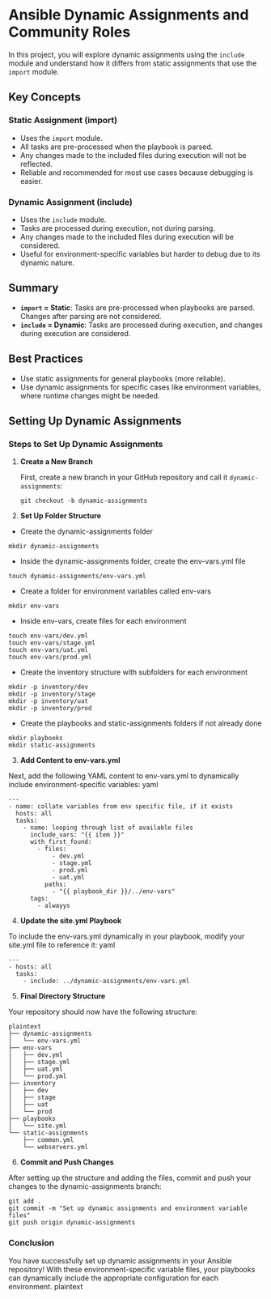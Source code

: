 # Ansible Dynamic Assignments and Community Roles

In this project, you will explore dynamic assignments using the `include` module and understand how it differs from static assignments that use the `import` module.

## Key Concepts

### Static Assignment (import)

- Uses the `import` module.
- All tasks are pre-processed when the playbook is parsed.
- Any changes made to the included files during execution will not be reflected.
- Reliable and recommended for most use cases because debugging is easier.

### Dynamic Assignment (include)

- Uses the `include` module.
- Tasks are processed during execution, not during parsing.
- Any changes made to the included files during execution will be considered.
- Useful for environment-specific variables but harder to debug due to its dynamic nature.

## Summary

- **`import` = Static**: Tasks are pre-processed when playbooks are parsed. Changes after parsing are not considered.
- **`include` = Dynamic**: Tasks are processed during execution, and changes during execution are considered.

## Best Practices

- Use static assignments for general playbooks (more reliable).
- Use dynamic assignments for specific cases like environment variables, where runtime changes might be needed.

## Setting Up Dynamic Assignments

### Steps to Set Up Dynamic Assignments

1. **Create a New Branch**

   First, create a new branch in your GitHub repository and call it `dynamic-assignments`:

   ```
   git checkout -b dynamic-assignments
   ```

2. **Set Up Folder Structure**

- Create the dynamic-assignments folder
```
mkdir dynamic-assignments
```

- Inside the dynamic-assignments folder, create the env-vars.yml file
```
touch dynamic-assignments/env-vars.yml
```

- Create a folder for environment variables called env-vars
```
mkdir env-vars
```

- Inside env-vars, create files for each environment
```
touch env-vars/dev.yml
touch env-vars/stage.yml
touch env-vars/uat.yml
touch env-vars/prod.yml
```

- Create the inventory structure with subfolders for each environment
```
mkdir -p inventory/dev
mkdir -p inventory/stage
mkdir -p inventory/uat
mkdir -p inventory/prod
```

- Create the playbooks and static-assignments folders if not already done
```
mkdir playbooks
mkdir static-assignments
```

3. **Add Content to env-vars.yml**

Next, add the following YAML content to env-vars.yml to dynamically include environment-specific variables:
yaml
```
---
- name: collate variables from env specific file, if it exists
  hosts: all
  tasks:
    - name: looping through list of available files
      include_vars: "{{ item }}"
      with_first_found:
        - files:
            - dev.yml
            - stage.yml
            - prod.yml
            - uat.yml
          paths:
            - "{{ playbook_dir }}/../env-vars"
      tags:
        - alwayys
```


4. **Update the site.yml Playbook**

To include the env-vars.yml dynamically in your playbook, modify your site.yml file to reference it:
yaml
```
---
- hosts: all
  tasks:
    - include: ../dynamic-assignments/env-vars.yml
```
5. **Final Directory Structure**

Your repository should now have the following structure:

```
plaintext
├── dynamic-assignments
│   └── env-vars.yml
├── env-vars
│   ├── dev.yml
│   ├── stage.yml
│   ├── uat.yml
│   └── prod.yml
├── inventory
│   ├── dev
│   ├── stage
│   ├── uat
│   └── prod
├── playbooks
│   └── site.yml
└── static-assignments
    ├── common.yml
    └── webservers.yml
```
6. **Commit and Push Changes**

After setting up the structure and adding the files, commit and push your changes to the dynamic-assignments branch:
```
git add .
git commit -m "Set up dynamic assignments and environment variable files"
git push origin dynamic-assignments
```

### Conclusion

You have successfully set up dynamic assignments in your Ansible repository! With these environment-specific variable files, your playbooks can dynamically include the appropriate configuration for each environment.
plaintext


